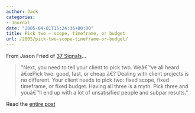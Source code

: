 ```yaml
---
author: Jack
categories:
- Journal
date: "2005-04-01T15:24:36+00:00"
title: Pick two – scope, timeframe, or budget
url: /2005/pick-two-scope-timeframe-or-budget/
---
```


From Jason Fried of [37 Signals][1]&#8230;

> 
> 
> "Next, you need to tell your client to pick two. We&#226;&#8364;&#8482;ve all heard &#226;&#8364;&#339;Pick two: good, fast, or cheap.&#226;&#8364;? Dealing with client projects is no different. Your client needs to pick two: fixed scope, fixed timeframe, or fixed budget. Having all three is a myth. Pick three and you&#226;&#8364;&#8482;ll end up with a lot of unsatisified people and subpar results."
> 
> 

Read the [entire post][2]

 [1]: http://37signals.com
 [2]: http://37signals.com/svn/archives2/2005/04/getting_real_pi.php